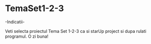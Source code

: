# TemaSet1-2-3
-Indicatii-

Veti selecta proiectul Tema Set 1-2-3 ca si starUp project si dupa rulati programul.
O zi buna!

